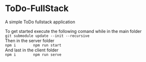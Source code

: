 # ToDo-FullStack
A simple ToDo fullstack application

To get started execute the following comand while in the main folder  
`git submodule update --init --recursive`  
Then in the server folder  
`
npm i       
npm run start
`  
And last in the client folder  
`
npm i       
npm run serve
`  
